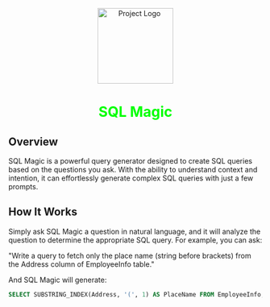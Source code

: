 <p align="center">
  <img src="https://fiverr-res.cloudinary.com/image/upload/f_png,q_auto,t_makers_project_variation_preview/v1/secured-attachments/makers_project_variation/preview_file/647ce8e62710b3ed6c986cb75d05a0dc-1688573946/64a595e669de1736f3022986.svg?__cld_token__=exp=1693171936~hmac=6b91ec8384609f463c79a76a0893c4a79008adb6d179e56f2bc11726ddc42e77" alt="Project Logo" width="150px">
</p>

<h1 align="center" style="color: #0f0;">SQL Magic</h1>

## Overview

SQL Magic is a powerful query generator designed to create SQL queries based on the questions you ask. With the ability to understand context and intention, it can effortlessly generate complex SQL queries with just a few prompts.

## How It Works

Simply ask SQL Magic a question in natural language, and it will analyze the question to determine the appropriate SQL query. For example, you can ask:

"Write a query to fetch only the place name (string before brackets) from the Address column of EmployeeInfo table."

And SQL Magic will generate:

```sql
SELECT SUBSTRING_INDEX(Address, '(', 1) AS PlaceName FROM EmployeeInfo;
